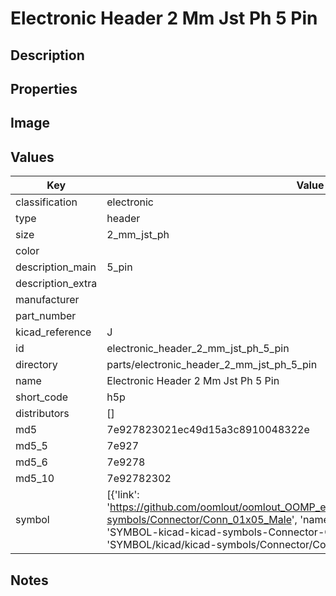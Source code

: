 # Electronic Header 2 Mm Jst Ph 5 Pin

## Description

## Properties


## Image


## Values

| Key | Value |
| --- | --- |
| classification | electronic |
| type | header |
| size | 2_mm_jst_ph |
| color |  |
| description_main | 5_pin |
| description_extra |  |
| manufacturer |  |
| part_number |  |
| kicad_reference | J |
| id | electronic_header_2_mm_jst_ph_5_pin |
| directory | parts/electronic_header_2_mm_jst_ph_5_pin |
| name | Electronic Header 2 Mm Jst Ph 5 Pin |
| short_code | h5p |
| distributors | [] |
| md5 | 7e927823021ec49d15a3c8910048322e |
| md5_5 | 7e927 |
| md5_6 | 7e9278 |
| md5_10 | 7e92782302 |
| symbol | [{'link': 'https://github.com/oomlout/oomlout_OOMP_eda_V2/tree/main/SYMBOL/kicad/kicad-symbols/Connector/Conn_01x05_Male', 'name': 'Connector : Conn_01x05_Male', 'id': 'SYMBOL-kicad-kicad-symbols-Connector-Conn_01x05_Male', 'directory': 'SYMBOL/kicad/kicad-symbols/Connector/Conn_01x05_Male/'}] |

## Notes

